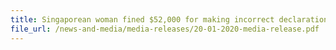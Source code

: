 ```yaml
---
title: Singaporean woman fined $52,000 for making incorrect declarations and other offences under the Customs Act 
file_url: /news-and-media/media-releases/20-01-2020-media-release.pdf
---
```


